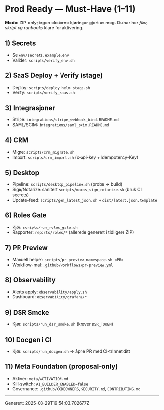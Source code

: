 # Prod Ready — Must-Have (1–11)

**Mode:** ZIP-only; ingen eksterne kjøringer gjort av meg. Du har her *filer, skript og runbooks* klare for aktivering.

## 1) Secrets
- Se `env/secrets.example.env`
- Valider: `scripts/verify_env.sh`

## 2) SaaS Deploy + Verify (stage)
- Deploy: `scripts/deploy_helm_stage.sh`
- Verify: `scripts/verify_saas.sh`

## 3) Integrasjoner
- Stripe: `integrations/stripe_webhook_bind.README.md`
- SAML/SCIM: `integrations/saml_scim.README.md`

## 4) CRM
- Migre: `scripts/crm_migrate.sh`
- Import: `scripts/crm_import.sh` (x-api-key + Idempotency-Key)

## 5) Desktop
- Pipeline: `scripts/desktop_pipeline.sh` (probe → build)
- Sign/Notarize: sanitert `scripts/macos_sign_notarize.sh` (bruk CI secrets)
- Update-feed: `scripts/gen_latest_json.sh` + `dist/latest.json.template`

## 6) Roles Gate
- Kjør: `scripts/run_roles_gate.sh`
- Rapporter: `reports/roles/*` (allerede generert i tidligere ZIP)

## 7) PR Preview
- Manuell helper: `scripts/pr_preview_namespace.sh <PR>`
- Workflow-mal: `.github/workflows/pr-preview.yml`

## 8) Observability
- Alerts apply: `observability/apply.sh`
- Dashboard: `observability/grafana/*`

## 9) DSR Smoke
- Kjør: `scripts/run_dsr_smoke.sh` (krever `DSR_TOKEN`)

## 10) Docgen i CI
- Kjør: `scripts/run_docgen.sh` → åpne PR med CI-trinnet ditt

## 11) Meta Foundation (proposal-only)
- Aktiver: `meta/ACTIVATION.md`
- Kill-switch: `AI_BUILDER_ENABLED=false`
- Governance: `.github/CODEOWNERS`, `SECURITY.md`, `CONTRIBUTING.md`

---
Generert: 2025-08-29T19:54:03.702677Z
